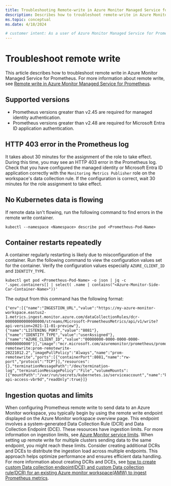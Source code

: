 ```yaml
---
title: Troubleshooting Remote-write in Azure Monitor Managed Service for Prometheus
description: Describes how to troubleshoot remote-write in Azure Monitor Managed Service for Prometheus
ms.topic: conceptual
ms.date: 4/18/2024

# customer intent: As a user of Azure Monitor Managed Service for Prometheus, I want to troubleshoot remote-write issues so that I can ensure that my data is flowing correctly.
---
```


# Troubleshoot remote write

This article describes how to troubleshoot remote write in Azure Monitor Managed Service for Prometheus. For more information about remote write, see [Remote write in Azure Monitor Managed Service for Prometheus](./prometheus-remote-write.md). 

## Supported versions

- Prometheus versions greater than v2.45 are required for managed identity authentication.
- Prometheus versions greater than v2.48 are required for Microsoft Entra ID application authentication. 


##  HTTP 403 error in the Prometheus log

It takes about 30 minutes for the assignment of the role to take effect. During this time, you may see an HTTP 403 error in the Prometheus log. Check that you have configured the managed identity or Microsoft Entra ID application correctly with the `Monitoring Metrics Publisher` role on the workspace's data collection rule. If the configuration is correct, wait 30 minutes for the role assignment to take effect.


## No Kubernetes data is flowing

If remote data isn't flowing, run the following command to find errors in the remote write container.

```azurecli
kubectl --namespace <Namespace> describe pod <Prometheus-Pod-Name>
```


## Container restarts repeatedly

A container regularly restarting is likely due to misconfiguration of the container. Run the following command to view the configuration values set for the container. Verify the configuration values especially `AZURE_CLIENT_ID` and `IDENTITY_TYPE`.

```azureccli
kubectl get pod <Prometheus-Pod-Name> -o json | jq -c  '.spec.containers[] | select( .name | contains("<Azure-Monitor-Side-Car-Container-Name>"))'
```

The output from this command has the following format:

```
{"env":[{"name":"INGESTION_URL","value":"https://my-azure-monitor-workspace.eastus2-1.metrics.ingest.monitor.azure.com/dataCollectionRules/dcr-00000000000000000/streams/Microsoft-PrometheusMetrics/api/v1/write?api-version=2021-11-01-preview"},{"name":"LISTENING_PORT","value":"8081"},{"name":"IDENTITY_TYPE","value":"userAssigned"},{"name":"AZURE_CLIENT_ID","value":"00000000-0000-0000-0000-00000000000"}],"image":"mcr.microsoft.com/azuremonitor/prometheus/promdev/prom-remotewrite:prom-remotewrite-20221012.2","imagePullPolicy":"Always","name":"prom-remotewrite","ports":[{"containerPort":8081,"name":"rw-port","protocol":"TCP"}],"resources":{},"terminationMessagePath":"/dev/termination-log","terminationMessagePolicy":"File","volumeMounts":[{"mountPath":"/var/run/secrets/kubernetes.io/serviceaccount","name":"kube-api-access-vbr9d","readOnly":true}]}
```


## Ingestion quotas and limits

When configuring Prometheus remote write to send data to an Azure Monitor workspace, you typically begin by using the remote write endpoint displayed on the Azure Monitor workspace overview page. This endpoint involves a system-generated Data Collection Rule (DCR) and Data Collection Endpoint (DCE). These resources have ingestion limits. For more information on ingestion limits, see [Azure Monitor service limits](../service-limits.md#prometheus-metrics). When setting up remote write for multiple clusters sending data to the same endpoint, you might reach these limits. Consider creating additional DCRs and DCEs to distribute the ingestion load across multiple endpoints. This approach helps optimize performance and ensures efficient data handling. For more information about creating DCRs and DCEs, see [how to create custom Data collection endpoint(DCE) and custom Data collection rule(DCR) for an existing Azure monitor workspace(AMW) to ingest Prometheus metrics](https://aka.ms/prometheus/remotewrite/dcrartifacts).
